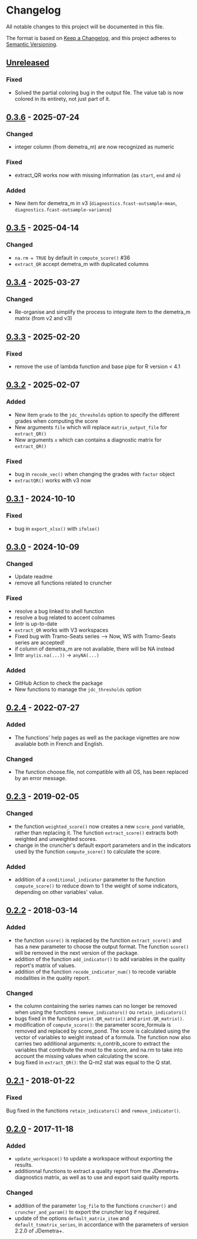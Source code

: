 # Changelog

All notable changes to this project will be documented in this file.

The format is based on [Keep a Changelog](https://keepachangelog.com/en/1.1.0/),
and this project adheres to [Semantic Versioning](https://semver.org/spec/v2.0.0.html).


## [Unreleased]

### Fixed

* Solved the partial coloring bug in the output file. The value tab is now colored in its entirety, not just part of it.


## [0.3.6] - 2025-07-24


### Changed

* integer column (from demetra_m) are now recognized as numeric

### Fixed

* extract_QR works now with missing information (as `start`, `end` and `n`)

### Added

* New item for demetra_m in v3 (`diagnostics.fcast-outsample-mean`, `diagnostics.fcast-outsample-variance`)


## [0.3.5] - 2025-04-14

### Changed

* `na.rm = TRUE` by default in `compute_score()` #36
* `extract_QR` accept demetra_m with duplicated columns


## [0.3.4] - 2025-03-27

### Changed

* Re-organise and simplify the process to integrate item to the demetra_m matrix (from v2 and v3)


## [0.3.3] - 2025-02-20

### Fixed

* remove the use of lambda function and base pipe for R version < 4.1


## [0.3.2] - 2025-02-07

### Added

* New item `grade` to the `jdc_thresholds` option to specify the different grades when computing the score
* New arguments `file` which will replace `matrix_output_file` for `extract_QR()`
* New arguments `x` which can contains a diagnostic matrix for `extract_QR()`

### Fixed

* bug in `recode_vec()` when changing the grades with `factor` object
* `extractQR()` works with v3 now


## [0.3.1] - 2024-10-10

### Fixed

* bug in `export_xlsx()` with `ifelse()`


## [0.3.0] - 2024-10-09

### Changed

* Update readme
* remove all functions related to cruncher


### Fixed

* resolve a bug linked to shell function
* resolve a bug related to accent colnames
* lintr is up-to-date
* `extract_QR` works with V3 workspaces
* Fixed bug with Tramo-Seats series --> Now, WS with Tramo-Seats series are accepted!
* if column of demetra_m are not available, there will be NA instead
* lintr `any(is.na(...))` -> `anyNA(...)`


### Added

* GitHub Action to check the package
* New functions to manage the `jdc_thresholds` option


## [0.2.4] - 2022-07-27

### Added

 * The functions' help pages as well as the package vignettes are now available both in French and English.

### Changed

 * The function choose.file, not compatible with all OS, has been replaced by an error message.  


## [0.2.3] - 2019-02-05

### Changed

 * the function `weighted_score()` now creates a new `score_pond` variable, rather than replacing it. The function `extract_score()` extracts both weighted and unweighted scores.
 * change in the cruncher's default export parameters and in the indicators used by the function `compute_score()` to calculate the score.
 
### Added
 
 * addition of a `conditional_indicator` parameter to the function `compute_score()` to reduce down to 1 the weight of some indicators, depending on other variables' value.


## [0.2.2] - 2018-03-14

### Added

 * the function `score()` is replaced by the function `extract_score()` and has a new parameter to choose the output format. The function `score()` will be removed in the next version of the package.
 * addition of the function `add_indicator()` to add variables in the quality report's matrix of values.
 * addition of the function `recode_indicator_num()` to recode variable modalities in the quality report.

### Changed

 * the column containing the series names can no longer be removed when using the functions `remove_indicators()` ou `retain_indicators()`
 * bugs fixed in the functions `print.QR_matrix()` and `print.QR_matrix()`.
 * modification of `compute_score()`: the parameter score_formula is removed and replaced by score_pond. The score is calculated using the vector of variables to weight instead of a formula. The function now also carries two additional arguments: n_contrib_score to extract the variables that contribute the most to the score, and na.rm to take into account the missing values when calculating the score.
 * bug fixed in  `extract_QR()`: the Q-m2 stat was equal to the Q stat.


## [0.2.1] - 2018-01-22

### Fixed

Bug fixed in the functions `retain_indicators()` and `remove_indicator()`.


## [0.2.0] - 2017-11-18

### Added

 * `update_workspace()` to update a workspace without exporting the results.
 * additionnal functions to extract a quality report from the JDemetra+ diagnostics matrix, as well as to use and export said quality reports.

### Changed

 * addition of the parameter `log_file` to the functions `cruncher()` and `cruncher_and_param()` to export the cruncher log if required.
 * update of the options `default_matrix_item` and `default_tsmatrix_series`, in accordance with the parameters of version 2.2.0 of JDemetra+.
 
[Unreleased]: https://github.com/InseeFr/JDCruncheR/compare/v0.3.6...HEAD
[0.3.6]: https://github.com/InseeFr/JDCruncheR/compare/v0.3.5...v0.3.6
[0.3.5]: https://github.com/InseeFr/JDCruncheR/compare/v0.3.4...v0.3.5
[0.3.4]: https://github.com/InseeFr/JDCruncheR/compare/v0.3.3...v0.3.4
[0.3.3]: https://github.com/InseeFr/JDCruncheR/compare/v0.3.2...v0.3.3
[0.3.2]: https://github.com/InseeFr/JDCruncheR/compare/v0.3.1...v0.3.2
[0.3.1]: https://github.com/InseeFr/JDCruncheR/compare/v0.3.0...v0.3.1
[0.3.0]: https://github.com/InseeFr/JDCruncheR/compare/v0.2.4...v0.3.0
[0.2.4]: https://github.com/InseeFr/JDCruncheR/compare/v0.2.3...v0.2.4
[0.2.3]: https://github.com/InseeFr/JDCruncheR/compare/v0.2.2...v0.2.3
[0.2.2]: https://github.com/InseeFr/JDCruncheR/compare/v0.2.1...v0.2.2
[0.2.1]: https://github.com/InseeFr/JDCruncheR/compare/v0.2.0...v0.2.1
[0.2.0]: https://github.com/InseeFr/JDCruncheR/releases/tag/v0.2.0
